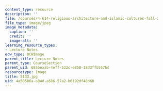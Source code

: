 ```yaml
---
content_type: resource
description: ''
file: /courses/4-614-religious-architecture-and-islamic-cultures-fall-2002/4a50506aa84da68657a2b0192df48b60_5133.jpg
file_type: image/jpeg
image_metadata:
  caption: ''
  credit: ''
  image-alt: ''
learning_resource_types:
- Lecture Notes
ocw_type: OCWImage
parent_title: Lecture Notes
parent_type: CourseSection
parent_uid: 68abeaab-4eff-532c-e858-18d3ffb567bd
resourcetype: Image
title: 5133.jpg
uid: 4a50506a-a84d-a686-57a2-b0192df48b60
---
```

